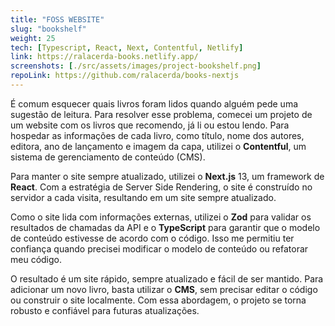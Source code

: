 ```yaml
---
title: "FOSS WEBSITE"
slug: "bookshelf"
weight: 25
tech: [Typescript, React, Next, Contentful, Netlify]
link: https://ralacerda-books.netlify.app/
screenshots: [./src/assets/images/project-bookshelf.png]
repoLink: https://github.com/ralacerda/books-nextjs
---
```


É comum esquecer quais livros foram lidos quando alguém pede uma sugestão de leitura. Para resolver esse problema, comecei um projeto de um website com os livros que recomendo, já li ou estou lendo. Para hospedar as informações de cada livro, como título, nome dos autores, editora, ano de lançamento e imagem da capa, utilizei o **Contentful**, um sistema de gerenciamento de conteúdo (CMS).

Para manter o site sempre atualizado, utilizei o **Next.js** 13, um framework de **React**. Com a estratégia de Server Side Rendering, o site é construído no servidor a cada visita, resultando em um site sempre atualizado.

Como o site lida com informações externas, utilizei o **Zod** para validar os resultados de chamadas da API e o **TypeScript** para garantir que o modelo de conteúdo estivesse de acordo com o código. Isso me permitiu ter confiança quando precisei modificar o modelo de conteúdo ou refatorar meu código.

O resultado é um site rápido, sempre atualizado e fácil de ser mantido. Para adicionar um novo livro, basta utilizar o **CMS**, sem precisar editar o código ou construir o site localmente. Com essa abordagem, o projeto se torna robusto e confiável para futuras atualizações.